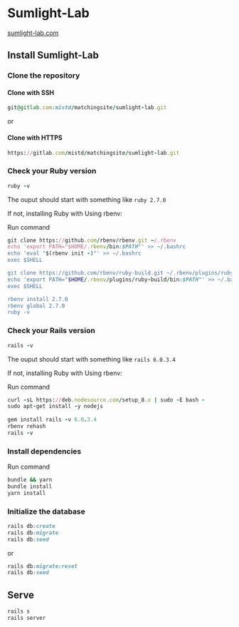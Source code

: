 # Sumlight-Lab

[sumlight-lab.com](https://www.sumlight-lab.com/)

## Install Sumlight-Lab

### Clone the repository

#### Clone with SSH

```ruby
git@gitlab.com:mistd/matchingsite/sumlight-lab.git
```
or

#### Clone with HTTPS
```ruby
https://gitlab.com/mistd/matchingsite/sumlight-lab.git
```

### Check your Ruby version

```ruby
ruby -v
```

The ouput should start with something like `ruby 2.7.0`

If not, installing Ruby with Using rbenv:

Run command
```ruby
git clone https://github.com/rbenv/rbenv.git ~/.rbenv
echo 'export PATH="$HOME/.rbenv/bin:$PATH"' >> ~/.bashrc
echo 'eval "$(rbenv init -)"' >> ~/.bashrc
exec $SHELL

git clone https://github.com/rbenv/ruby-build.git ~/.rbenv/plugins/ruby-build
echo 'export PATH="$HOME/.rbenv/plugins/ruby-build/bin:$PATH"' >> ~/.bashrc
exec $SHELL

rbenv install 2.7.0
rbenv global 2.7.0
ruby -v
```

### Check your Rails version


```ruby
rails -v
```

The ouput should start with something like `rails 6.0.3.4`

If not, installing Ruby with Using rbenv:

Run command
```ruby
curl -sL https://deb.nodesource.com/setup_8.x | sudo -E bash -
sudo apt-get install -y nodejs
 
gem install rails -v 6.0.3.4
rbenv rehash
rails -v
```

### Install dependencies

Run command
```ruby
bundle && yarn
bundle install
yarn install
```

### Initialize the database

```ruby
rails db:create 
rails db:migrate 
rails db:seed
```
or

```ruby
rails db:migrate:reset
rails db:seed
```

## Serve

```ruby
rails s
rails server 
```
